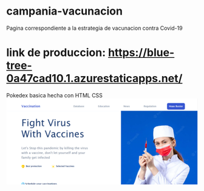 # campania-vacunacion
Pagina correspondiente a la estrategia de vacunacion contra Covid-19
# link de produccion: https://blue-tree-0a47cad10.1.azurestaticapps.net/
Pokedex basica hecha con HTML CSS 
![Image text](https://github.com/AlexisRamirezHernandez/Mision-Front-End/blob/main/Semana-3/vacunacion/img/presentancion.png)
